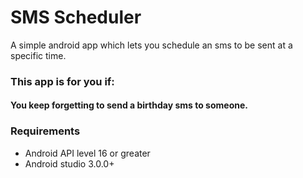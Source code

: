 SMS Scheduler
=============
A simple android app which lets you schedule an sms to be sent at a specific time.

### This app is for you if:

#### You keep forgetting to send a birthday sms to someone.

### Requirements

- Android API level 16 or greater
- Android studio 3.0.0+